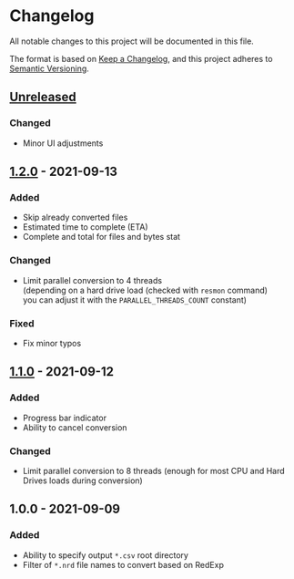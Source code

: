 # Changelog
All notable changes to this project will be documented in this file.

The format is based on [Keep a Changelog](https://keepachangelog.com/en/1.0.0/),
and this project adheres to [Semantic Versioning](https://semver.org/spec/v2.0.0.html).

## [Unreleased]
### Changed
- Minor UI adjustments

## [1.2.0] - 2021-09-13
### Added
- Skip already converted files
- Estimated time to complete (ETA)
- Complete and total for files and bytes stat

### Changed
- Limit parallel conversion to 4 threads<br>
  (depending on a hard drive load (checked with `resmon` command)<br>
  you can adjust it with the `PARALLEL_THREADS_COUNT` constant)

### Fixed
- Fix minor typos

## [1.1.0] - 2021-09-12
### Added
- Progress bar indicator
- Ability to cancel conversion

### Changed
- Limit parallel conversion to 8 threads
  (enough for most CPU and Hard Drives loads during conversion)

## 1.0.0 - 2021-09-09
### Added
- Ability to specify output `*.csv` root directory
- Filter of `*.nrd` file names to convert based on RedExp

[Unreleased]: https://github.com/eugeneilyin/nrdtocsv/compare/v1.1.0...HEAD
[1.2.0]: https://github.com/eugeneilyin/nrdtocsv/compare/v1.1.0...v1.2.0
[1.1.0]: https://github.com/eugeneilyin/nrdtocsv/compare/v1.0.0...v1.1.0
